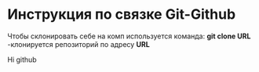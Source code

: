 # Инструкция по связке Git-Github

Чтобы склонировать себе на комп используется команда:
**git clone URL**
-клонируется репозиторий по адресу **URL**

Hi github